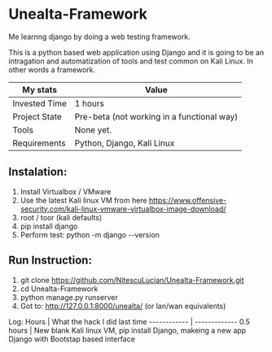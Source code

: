 # Unealta-Framework
Me learnng django by doing a web testing framework.

This is a python based web application using Django and it is going to be an intragation and automatization of tools and test common on Kali Linux. In other words a framework.

My stats | Value
------------ | -------------
Invested Time | 1 hours
Project State | Pre-beta (not working in a functional way)
Tools | None yet.
Requirements | Python, Django, Kali Linux

## Instalation:

1. Install Virtualbox / VMware
2. Use the latest Kali linux VM from here https://www.offensive-security.com/kali-linux-vmware-virtualbox-image-download/
3. root / toor (kali defaults)
5. pip install django
6. Perform test: python -m django --version

## Run Instruction:

1. git clone https://github.com/NitescuLucian/Unealta-Framework.git
2. cd Unealta-Framework
3. python manage.py runserver
4. Got to: http://127.0.0.1:8000/unealta/ (or lan/wan equivalents)


Log: 
Hours | What the hack I did last time
------------ | -------------
0.5 hours | New blank Kali linux VM, pip install Django, makeing a new app Django with Bootstap based interface
